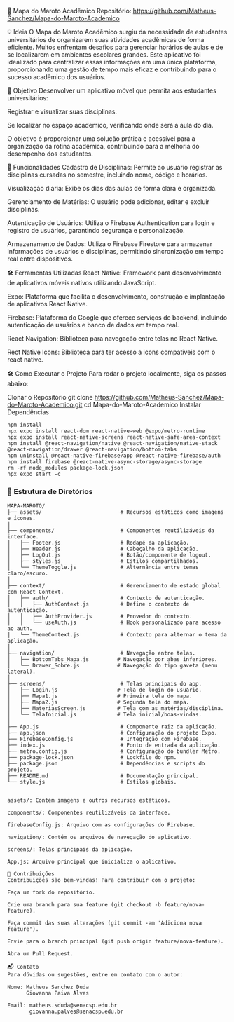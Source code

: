 📍 Mapa do Maroto Acadêmico
Repositório: https://github.com/Matheus-Sanchez/Mapa-do-Maroto-Academico

💡 Ideia
O Mapa do Maroto Acadêmico surgiu da necessidade de estudantes universitários de organizarem suas atividades acadêmicas de forma eficiente. Muitos enfrentam desafios para gerenciar horários de aulas e de se localizarem em ambientes escolares grandes. Este aplicativo foi idealizado para centralizar essas informações em uma única plataforma, proporcionando uma gestão de tempo mais eficaz e contribuindo para o sucesso acadêmico dos usuários.

🎯 Objetivo
Desenvolver um aplicativo móvel que permita aos estudantes universitários:

Registrar e visualizar suas disciplinas.

Se localizar no espaço academico, verificando onde será a aula do dia.

O objetivo é proporcionar uma solução prática e acessível para a organização da rotina acadêmica, contribuindo para a melhoria do desempenho dos estudantes.

🔧 Funcionalidades
Cadastro de Disciplinas: Permite ao usuário registrar as disciplinas cursadas no semestre, incluindo nome, código e horários.

Visualização diaria: Exibe os dias das aulas de forma clara e organizada.

Gerenciamento de Matérias: O usuário pode adicionar, editar e excluir disciplinas.

Autenticação de Usuários: Utiliza o Firebase Authentication para login e registro de usuários, garantindo segurança e personalização.

Armazenamento de Dados: Utiliza o Firebase Firestore para armazenar informações de usuários e disciplinas, permitindo sincronização em tempo real entre dispositivos.

🛠️ Ferramentas Utilizadas
React Native: Framework para desenvolvimento de aplicativos móveis nativos utilizando JavaScript.

Expo: Plataforma que facilita o desenvolvimento, construção e implantação de aplicativos React Native.

Firebase: Plataforma do Google que oferece serviços de backend, incluindo autenticação de usuários e banco de dados em tempo real.

React Navigation: Biblioteca para navegação entre telas no React Native.

Rect Native Icons: Biblioteca para ter acesso a icons compativeis com o react native.

🛠️ Como Executar o Projeto
Para rodar o projeto localmente, siga os passos abaixo:

Clonar o Repositório
	git clone https://github.com/Matheus-Sanchez/Mapa-do-Maroto-Academico.git
	cd Mapa-do-Maroto-Academico
Instalar Dependências

	npm install
	npx expo install react-dom react-native-web @expo/metro-runtime
	npx expo install react-native-screens react-native-safe-area-context
	npm install @react-navigation/native @react-navigation/native-stack @react-navigation/drawer @react-navigation/bottom-tabs
	npm uninstall @react-native-firebase/app @react-native-firebase/auth
	npm install firebase @react-native-async-storage/async-storage
	rm -rf node_modules package-lock.json
	npx expo start -c


### 📁 Estrutura de Diretórios

```plaintext
MAPA-MAROTO/
├── assets/                         # Recursos estáticos como imagens e ícones.
│
├── components/                     # Componentes reutilizáveis da interface.
│   ├── Footer.js                   # Rodapé da aplicação.
│   ├── Header.js                   # Cabeçalho da aplicação.
│   ├── LogOut.js                   # Botão/componente de logout.
│   ├── styles.js                   # Estilos compartilhados.
│   └── ThemeToggle.js              # Alternância entre temas claro/escuro.
│
├── context/                        # Gerenciamento de estado global com React Context.
│   ├── auth/                       # Contexto de autenticação.
│   │   ├── AuthContext.js          # Define o contexto de autenticação.
│   │   ├── AuthProvider.js         # Provedor do contexto.
│   │   └── useAuth.js              # Hook personalizado para acesso ao auth.
│   └── ThemeContext.js             # Contexto para alternar o tema da aplicação.
│
├── navigation/                     # Navegação entre telas.
│   ├── BottomTabs_Mapa.js         # Navegação por abas inferiores.
│   └── Drawer_Sobre.js            # Navegação do tipo gaveta (menu lateral).
│
├── screens/                        # Telas principais do app.
│   ├── Login.js                   # Tela de login do usuário.
│   ├── Mapa1.js                   # Primeira tela do mapa.
│   ├── Mapa2.js                   # Segunda tela do mapa.
│   ├── MateriasScreen.js          # Tela com as matérias/disciplina.
│   └── TelaInicial.js             # Tela inicial/boas-vindas.
│
├── App.js                          # Componente raiz da aplicação.
├── app.json                        # Configuração do projeto Expo.
├── FirebaseConfig.js               # Integração com Firebase.
├── index.js                        # Ponto de entrada da aplicação.
├── metro.config.js                 # Configuração do bundler Metro.
├── package-lock.json               # Lockfile do npm.
├── package.json                    # Dependências e scripts do projeto.
├── README.md                       # Documentação principal.
└── style.js                        # Estilos globais.


assets/: Contém imagens e outros recursos estáticos.

components/: Componentes reutilizáveis da interface.

firebaseConfig.js: Arquivo com as configurações do Firebase.

navigation/: Contém os arquivos de navegação do aplicativo.

screens/: Telas principais da aplicação.

App.js: Arquivo principal que inicializa o aplicativo.

📌 Contribuições
Contribuições são bem-vindas! Para contribuir com o projeto:

Faça um fork do repositório.

Crie uma branch para sua feature (git checkout -b feature/nova-feature).

Faça commit das suas alterações (git commit -am 'Adiciona nova feature').

Envie para o branch principal (git push origin feature/nova-feature).

Abra um Pull Request.

📬 Contato
Para dúvidas ou sugestões, entre em contato com o autor:

Nome: Matheus Sanchez Duda
	  Giovanna Paiva Alves

Email: matheus.sduda@senacsp.edu.br
	   giovanna.palves@senacsp.edu.br